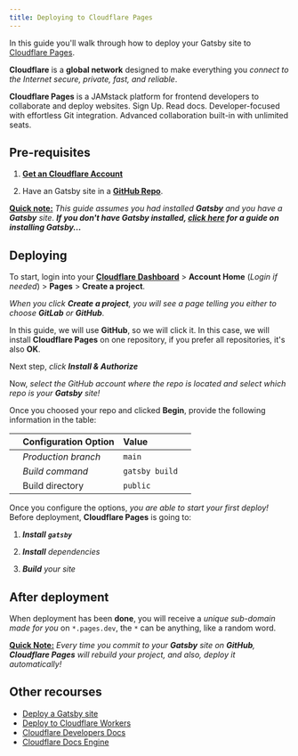 ```yaml
---
title: Deploying to Cloudflare Pages
---
```


In this guide you'll walk through how to deploy your Gatsby site to [Cloudflare Pages](https://pages.cloudflare.com/).

**Cloudflare** is a **global network** designed to make everything you _connect to the Internet secure, private, fast, and reliable_.

**Cloudflare Pages** is a JAMstack platform for frontend developers to collaborate and deploy websites. Sign Up. Read docs. Developer-focused with effortless Git integration. Advanced collaboration built-in with unlimited seats.


## Pre-requisites

1. **[Get an Cloudflare Account](https://dash.cloudflare.com/sign-up)**

2. Have an Gatsby site in a **[GitHub Repo](https://github.com/new/)**.

<ins>**Quick note:**</ins> _This guide assumes you had installed **Gatsby** and you have a **Gatsby** site_. **_If you don't have Gatsby installed, [click here](https://www.gatsbyjs.com/docs/tutorial/part-0/#installation-guide) for a guide on installing Gatsby..._**

## Deploying

To start, login into your [**Cloudflare Dashboard**](https://dash.cloudflare.com/) > **Account Home** (_Login if needed_) > **Pages** > **Create a project**.

_When you click **Create a project**, you will see a page telling you either to choose **GitLab** or **GitHub**_.


In this guide, we will use **GitHub**, so we will click it. In this case, we will install **Cloudflare Pages** on one repository, if you prefer all repositories, it's also **OK**.

Next step, _click **Install & Authorize**_


Now, _select the GitHub account where the repo is located and select which repo is your **Gatsby** site!_

Once you choosed your repo and clicked **Begin**, provide the following information in the table:

| | **Configuration Option** | **Value** | |
|:----|:----|:----|:----|
| | _Production branch_ | `main` | |
| | _Build command_ | `gatsby build` | |
| | Build directory	| `public` | |

Once you configure the options, _you are able to start your first deploy!_ Before deployment, **Cloudflare Pages** is going to:

1. _**Install** **`gatsby`**_

2. _**Install** dependencies_

3. _**Build** your site_

## After deployment

When deployment has been **done**, you will receive a _unique sub-domain made for you_ on `*.pages.dev`, the `*` can be anything, like a random word.

<ins>**Quick Note:**</ins> _Every time you commit to your **Gatsby** site on **GitHub**, **Cloudflare Pages** will rebuild your project, and also, deploy it automatically!_

## Other recourses

- [Deploy a Gatsby site](https://developers.cloudflare.com/pages/framework-guides/deploy-a-gatsby-site/)
- [Deploy to Cloudflare Workers](https://www.gatsbyjs.com/docs/deploying-to-cloudflare-workers/)
- [Cloudflare Developers Docs](https://developers.cloudflare.com/)
- [Cloudflare Docs Engine](https://github.com/cloudflare/cloudflare-docs-engine)

